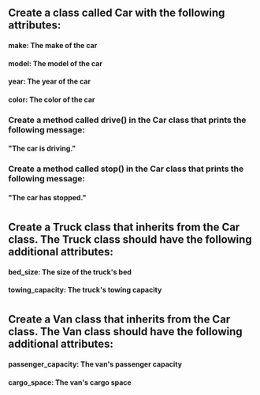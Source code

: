 
## Create a class called Car with the following attributes:
#### make: The make of the car
#### model: The model of the car
#### year: The year of the car
#### color: The color of the car
### Create a method called drive() in the Car class that prints the following message:
#### "The car is driving."
### Create a method called stop() in the Car class that prints the following message:
#### "The car has stopped."
#
## Create a Truck class that inherits from the Car class. The Truck class should have the following additional attributes:
#### bed_size: The size of the truck's bed
#### towing_capacity: The truck's towing capacity
#
## Create a Van class that inherits from the Car class. The Van class should have the following additional attributes:
#### passenger_capacity: The van's passenger capacity
#### cargo_space: The van's cargo space


